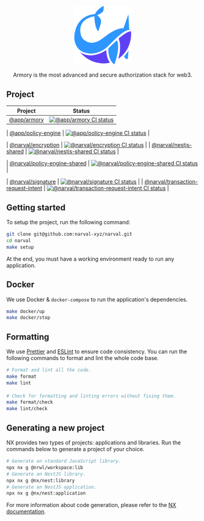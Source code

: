 <p align="center">
  <a href="https://www.narval.xyz/" target="blank"><img src="./resource/narval_logo.png" width="150" alt="Narval logo" /></a>
</p>
<p align="center">Armory is the most advanced and secure authorization stack for web3.</p>

## Project

| Project                                                                               | Status                                                                                                                                                                                                                                                                                           |
| ------------------------------------------------------------------------------------- | ------------------------------------------------------------------------------------------------------------------------------------------------------------------------------------------------------------------------------------------------------------------------------------------------ |
| [@app/armory](./apps/armory/README.md)                                                | <a href="https://github.com/narval-xyz/narval/actions/workflows/armory.yml" target="_blank"><img src="https://github.com/narval-xyz/narval/actions/workflows/armory.yml/badge.svg?branch=main" alt="@app/armory CI status" /></a> |

| [@app/policy-engine](./apps/policy-engine/README.md)                                  | <a href="https://github.com/narval-xyz/narval/actions/workflows/policy-engine.yml" target="_blank"><img src="https://github.com/narval-xyz/narval/actions/workflows/policy-engine.yml/badge.svg?branch=main" alt="@app/policy-engine CI status" /></a> |

| [@narval/encryption](./packages/encryption/README.md) | <a href="https://github.com/narval-xyz/narval/actions/workflows/encryption.yml" target="_blank"><img src="https://github.com/narval-xyz/narval/actions/workflows/encryption.yml/badge.svg?branch=main" alt="@narval/encryption CI status" /></a> |
                                                                                                                                     | [@narval/nestjs-shared](./packages/nestjs-shared/README.md)                              | <a href="https://github.com/narval-xyz/narval/actions/workflows/nestjs-shared.yml" target="_blank"><img src="https://github.com/narval-xyz/narval/actions/workflows/nestjs-shared.yml/badge.svg?branch=main" alt="@narval/nestjs-shared CI status" /></a> |

| [@narval/policy-engine-shared](./packages/policy-engine-shared/README.md)             | <a href="https://github.com/narval-xyz/narval/actions/workflows/policy-engine-shared.yml" target="_blank"><img src="https://github.com/narval-xyz/narval/actions/workflows/policy-engine-shared.yml/badge.svg?branch=main" alt="@narval/policy-engine-shared CI status" /></a> |

| [@narval/signature](./packages/signature/README.md) | <a href="https://github.com/narval-xyz/narval/actions/workflows/signature.yml" target="_blank"><img src="https://github.com/narval-xyz/narval/actions/workflows/signature.yml/badge.svg?branch=main" alt="@narval/signature CI status" /></a> |
| [@narval/transaction-request-intent](./packages/transaction-request-intent/README.md) | <a href="https://github.com/narval-xyz/narval/actions/workflows/transaction-request-intent.yml" target="_blank"><img src="https://github.com/narval-xyz/narval/actions/workflows/transaction-request-intent.yml/badge.svg?branch=main" alt="@narval/transaction-request-intent CI status" /></a> |

## Getting started

To setup the project, run the following command:

```bash
git clone git@github.com:narval-xyz/narval.git
cd narval
make setup
```

At the end, you must have a working environment ready to run any application.

## Docker

We use Docker & `docker-compose` to run the application's dependencies.

```bash
make docker/up
make docker/stop
```

## Formatting

We use [Prettier](https://prettier.io/) and [ESLint](https://eslint.org/) to
ensure code consistency. You can run the following commands to format and lint
the whole code base.

```bash
# Format and lint all the code.
make format
make lint

# Check for formatting and linting errors without fixing them.
make format/check
make lint/check
```

## Generating a new project

NX provides two types of projects: applications and libraries. Run the commands
below to generate a project of your choice.

```bash
# Generate an standard JavaScript library.
npx nx g @nrwl/workspace:lib
# Generate an NestJS library.
npx nx g @nx/nest:library
# Generate an NestJS application.
npx nx g @nx/nest:application
```

For more information about code generation, please refer to the [NX
documentation](https://nx.dev/nx-api/nx).
